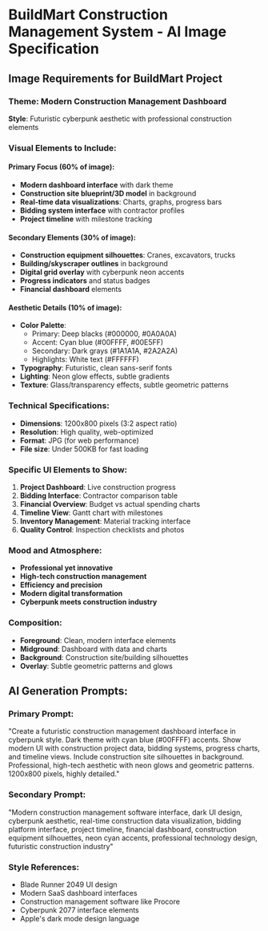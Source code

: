 # BuildMart Construction Management System - AI Image Specification

## Image Requirements for BuildMart Project

### Theme: Modern Construction Management Dashboard
**Style**: Futuristic cyberpunk aesthetic with professional construction elements

### Visual Elements to Include:

#### Primary Focus (60% of image):
- **Modern dashboard interface** with dark theme
- **Construction site blueprint/3D model** in background
- **Real-time data visualizations**: Charts, graphs, progress bars
- **Bidding system interface** with contractor profiles
- **Project timeline** with milestone tracking

#### Secondary Elements (30% of image):
- **Construction equipment silhouettes**: Cranes, excavators, trucks
- **Building/skyscraper outlines** in background
- **Digital grid overlay** with cyberpunk neon accents
- **Progress indicators** and status badges
- **Financial dashboard** elements

#### Aesthetic Details (10% of image):
- **Color Palette**: 
  - Primary: Deep blacks (#000000, #0A0A0A)
  - Accent: Cyan blue (#00FFFF, #00E5FF)
  - Secondary: Dark grays (#1A1A1A, #2A2A2A)
  - Highlights: White text (#FFFFFF)
- **Typography**: Futuristic, clean sans-serif fonts
- **Lighting**: Neon glow effects, subtle gradients
- **Texture**: Glass/transparency effects, subtle geometric patterns

### Technical Specifications:
- **Dimensions**: 1200x800 pixels (3:2 aspect ratio)
- **Resolution**: High quality, web-optimized
- **Format**: JPG (for web performance)
- **File size**: Under 500KB for fast loading

### Specific UI Elements to Show:
1. **Project Dashboard**: Live construction progress
2. **Bidding Interface**: Contractor comparison table
3. **Financial Overview**: Budget vs actual spending charts
4. **Timeline View**: Gantt chart with milestones
5. **Inventory Management**: Material tracking interface
6. **Quality Control**: Inspection checklists and photos

### Mood and Atmosphere:
- **Professional yet innovative**
- **High-tech construction management**
- **Efficiency and precision**
- **Modern digital transformation**
- **Cyberpunk meets construction industry**

### Composition:
- **Foreground**: Clean, modern interface elements
- **Midground**: Dashboard with data and charts
- **Background**: Construction site/building silhouettes
- **Overlay**: Subtle geometric patterns and glows

## AI Generation Prompts:

### Primary Prompt:
"Create a futuristic construction management dashboard interface in cyberpunk style. Dark theme with cyan blue (#00FFFF) accents. Show modern UI with construction project data, bidding systems, progress charts, and timeline views. Include construction site silhouettes in background. Professional, high-tech aesthetic with neon glows and geometric patterns. 1200x800 pixels, highly detailed."

### Secondary Prompt:
"Modern construction management software interface, dark UI design, cyberpunk aesthetic, real-time construction data visualization, bidding platform interface, project timeline, financial dashboard, construction equipment silhouettes, neon cyan accents, professional technology design, futuristic construction industry"

### Style References:
- Blade Runner 2049 UI design
- Modern SaaS dashboard interfaces
- Construction management software like Procore
- Cyberpunk 2077 interface elements
- Apple's dark mode design language